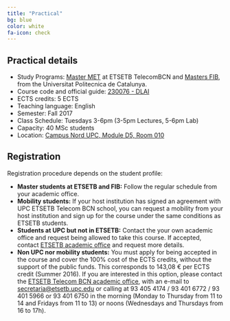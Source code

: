 ```yaml
---
title: "Practical"
bg: blue
color: white
fa-icon: check
---
```


## Practical details

* Study Programs: [Master MET](https://etsetb.upc.edu/ca/estudis/masters/master-en-enginyeria-de-telecomunicacio-met) at ETSETB TelecomBCN and [Masters FIB](https://www.fib.upc.edu/en/studies/masters),  from the Universitat Politecnica de Catalunya.
* Course code and official guide: [230076 - DLAI](http://www.etsetb.upc.edu/documents/guia_docent/assignatures/all/ang/230706.pdf)
* ECTS credits: 5 ECTS
* Teaching language: English
* Semester: Fall 2017
* Class Schedule: Tuesdays 3-6pm (3-5pm Lectures, 5-6pm Lab)
* Capacity: 40 MSc students
* Location: [Campus Nord UPC, Module D5, Room 010](https://imatge.upc.edu/web/contact)

## Registration

Registration procedure depends on the student profile:

* **Master students at ETSETB and FIB:** Follow the regular schedule from your academic office. 
* **Mobility students:** If your host institution has signed an agreement with UPC ETSETB Telecom BCN school, you can request a mobility from your host institution and sign up for the course under the same conditions as ETSETB students.
* **Students at UPC but not in ETSETB:** Contact the your own academic office and request being allowed to take this course. If accepted, contact [ETSETB academic office](http://www.etsetb.upc.edu/ca/els-serveis/secretaria-oberta) and request more details.
* **Non UPC nor mobility students:** You must apply for being accepted in the course and cover the 100% cost of the ECTS credits, without the support of the public funds. This corresponds to 143,08 € per ECTS credit (Summer 2016). If you are interested in this option, please contact the [ETSETB Telecom BCN academic office](http://www.etsetb.upc.edu/ca/els-serveis/secretaria-oberta), with an e-mail to secretaria@etsetb.upc.edu or calling at 93 405 4174 / 93 401 6772 / 93 401 5966 or 93 401 6750 in the morning (Monday to Thursday from 11 to 14 and Fridays from 11 to 13) or noons (Wednesdays and Thursdays from 16 to 17h).
